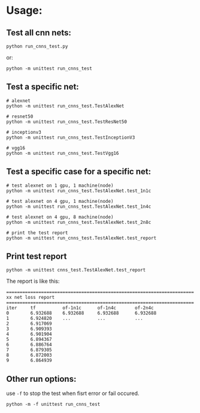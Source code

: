 # Usage: 
## Test all cnn nets: 
```
python run_cnns_test.py
```
or:
```
python -m unittest run_cnns_test 
```

## Test a specific net:
```
# alexnet
python -m unittest run_cnns_test.TestAlexNet

# resnet50
python -m unittest run_cnns_test.TestResNet50

# inceptionv3
python -m unittest run_cnns_test.TestInceptionV3

# vgg16
python -m unittest run_cnns_test.TestVgg16
```

## Test a specific case for a specific net: 
```
# test alexnet on 1 gpu, 1 machine(node)
python -m unittest run_cnns_test.TestAlexNet.test_1n1c

# test alexnet on 4 gpu, 1 machine(node)
python -m unittest run_cnns_test.TestAlexNet.test_1n4c

# test alexnet on 4 gpu, 8 machine(node)
python -m unittest run_cnns_test.TestAlexNet.test_2n8c

# print the test report
python -m unittest run_cnns_test.TestAlexNet.test_report 
```

## Print test report
```
python -m unittest cnns_test.TestAlexNet.test_report
```
The report is like this:
```
======================================================================
xx net loss report
======================================================================
iter     tf          of-1n1c      of-1n4c       of-2n4c
0        6.932688    6.932688     6.932688      6.932688
1        6.924820    ...          ...           ...
2        6.917069
3        6.909393
4        6.901904
5        6.894367
6        6.886764
7        6.879305
8        6.872003
9        6.864939
```

## Other run options:
use `-f` to stop the test when fisrt error or fail occured.
```
python -m -f unittest run_cnns_test
```
